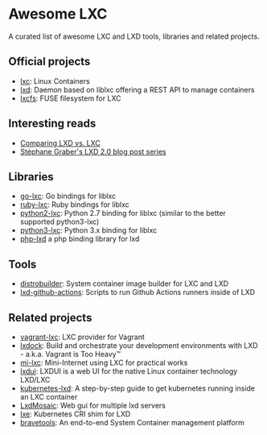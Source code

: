 # Awesome LXC

A curated list of awesome LXC and LXD tools, libraries and related projects.

## Official projects

- [lxc](https://github.com/lxc/lxc): Linux Containers
- [lxd](https://github.com/lxc/lxd): Daemon based on liblxc offering a REST API to manage containers
- [lxcfs](https://github.com/lxc/lxcfs): FUSE filesystem for LXC

## Interesting reads

- [Comparing LXD vs. LXC](https://discuss.linuxcontainers.org/t/comparing-lxd-vs-lxc/24)
- [Stéphane Graber's LXD 2.0 blog post series](https://stgraber.org/2016/03/11/lxd-2-0-blog-post-series-012/)

## Libraries

- [go-lxc](https://github.com/lxc/go-lxc): Go bindings for liblxc
- [ruby-lxc](https://github.com/lxc/ruby-lxc): Ruby bindings for liblxc
- [python2-lxc](https://github.com/lxc/python2-lxc): Python 2.7 binding for liblxc (similar to the better supported python3-lxc)
- [python3-lxc](https://github.com/lxc/python3-lxc): Python 3.x binding for liblxc
- [php-lxd](https://github.com/turtle0x1/php-lxd) a php binding library for lxd

## Tools

- [distrobuilder](https://github.com/lxc/distrobuilder): System container image builder for LXC and LXD
- [lxd-github-actions](https://github.com/stgraber/lxd-github-actions): Scripts to run Github Actions runners inside of LXD

## Related projects

- [vagrant-lxc](https://github.com/fgrehm/vagrant-lxc): LXC provider for Vagrant
- [lxdock](https://github.com/lxdock/lxdock): Build and orchestrate your development environments with LXD - a.k.a. Vagrant is Too Heavy™
- [mi-lxc](https://github.com/flesueur/mi-lxc): Mini-Internet using LXC for practical works
- [lxdui](https://github.com/AdaptiveScale/lxdui): LXDUI is a web UI for the native Linux container technology LXD/LXC
- [kubernetes-lxd](https://github.com/corneliusweig/kubernetes-lxd): A step-by-step guide to get kubernetes running inside an LXC container
- [LxdMosaic](https://github.com/turtle0x1/LxdMosaic): Web gui for multiple lxd servers
- [lxe](https://github.com/automaticserver/lxe): Kubernetes CRI shim for LXD
- [bravetools](https://github.com/bravetools/bravetools): An end-to-end System Container management platform
